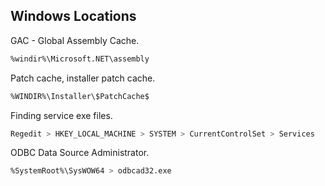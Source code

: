 ## Windows Locations

GAC - Global Assembly Cache.

```bash
%windir%\Microsoft.NET\assembly
```

Patch cache, installer patch cache.

```bash
%WINDIR%\Installer\$PatchCache$
```

Finding service exe files.

```bash
Regedit > HKEY_LOCAL_MACHINE > SYSTEM > CurrentControlSet > Services 
```

ODBC Data Source Administrator.

```bash
%SystemRoot%\SysWOW64 > odbcad32.exe
```
